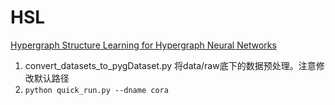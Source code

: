 # HSL

[Hypergraph Structure Learning for Hypergraph Neural Networks](https://www.ijcai.org/proceedings/2022/267)


1. convert_datasets_to_pygDataset.py 将data/raw底下的数据预处理。注意修改默认路径
2. `python quick_run.py --dname cora`
